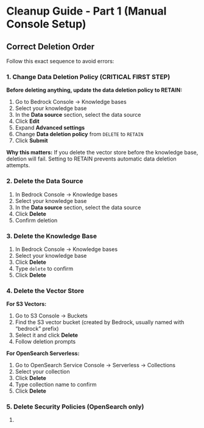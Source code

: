 # Cleanup Guide - Part 1 (Manual Console Setup)

## Correct Deletion Order

Follow this exact sequence to avoid errors:

### 1. Change Data Deletion Policy (CRITICAL FIRST STEP)

**Before deleting anything, update the data deletion policy to RETAIN:**

1. Go to Bedrock Console → Knowledge bases
1. Select your knowledge base
1. In the **Data source** section, select the data source
1. Click **Edit**
1. Expand **Advanced settings**
1. Change **Data deletion policy** from `DELETE` to `RETAIN`
1. Click **Submit**

**Why this matters:** If you delete the vector store before the knowledge base, deletion will fail. Setting to RETAIN prevents automatic data deletion attempts.

### 2. Delete the Data Source

1. In Bedrock Console → Knowledge bases
1. Select your knowledge base
1. In the **Data source** section, select the data source
1. Click **Delete**
1. Confirm deletion

### 3. Delete the Knowledge Base

1. In Bedrock Console → Knowledge bases
1. Select your knowledge base
1. Click **Delete**
1. Type `delete` to confirm
1. Click **Delete**

### 4. Delete the Vector Store

**For S3 Vectors:**

1. Go to S3 Console → Buckets
1. Find the S3 vector bucket (created by Bedrock, usually named with “bedrock” prefix)
1. Select it and click **Delete**
1. Follow deletion prompts

**For OpenSearch Serverless:**

1. Go to OpenSearch Service Console → Serverless → Collections
1. Select your collection
1. Click **Delete**
1. Type collection name to confirm
1. Click **Delete**

### 5. Delete Security Policies (OpenSearch only)

1.
